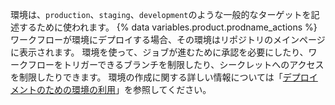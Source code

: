 環境は、`production`、`staging`、`development`のような一般的なターゲットを記述するために使われます。 {% data variables.product.prodname_actions %}ワークフローが環境にデプロイする場合、その環境はリポジトリのメインページに表示されます。 環境を使って、ジョブが進むために承認を必要にしたり、ワークフローをトリガーできるブランチを制限したり、シークレットへのアクセスを制限したりできます。 環境の作成に関する詳しい情報については「[デプロイメントのための環境の利用](/actions/deployment/using-environments-for-deployment)」を参照してください。
